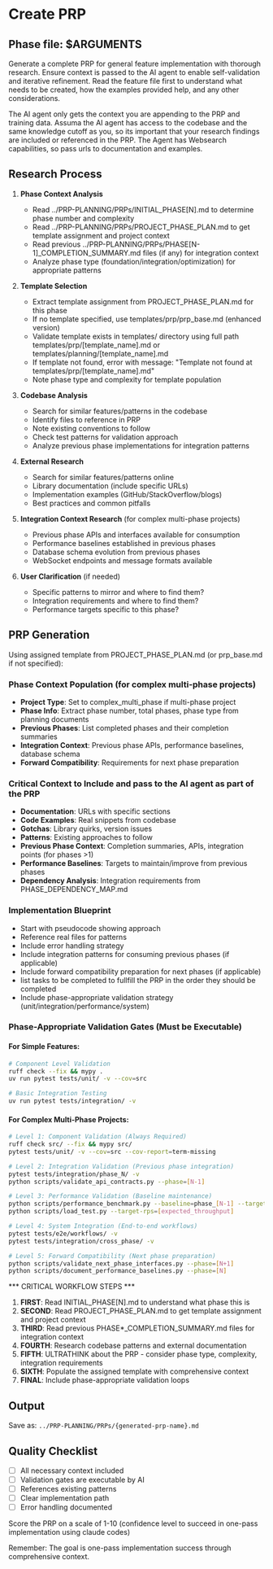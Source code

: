 # Create PRP

## Phase file: $ARGUMENTS

Generate a complete PRP for general feature implementation with thorough research. Ensure context is passed to the AI agent to enable self-validation and iterative refinement. Read the feature file first to understand what needs to be created, how the examples provided help, and any other considerations.

The AI agent only gets the context you are appending to the PRP and training data. Assuma the AI agent has access to the codebase and the same knowledge cutoff as you, so its important that your research findings are included or referenced in the PRP. The Agent has Websearch capabilities, so pass urls to documentation and examples.

## Research Process

1. **Phase Context Analysis**
   - Read ../PRP-PLANNING/PRPs/INITIAL_PHASE[N].md to determine phase number and complexity
   - Read ../PRP-PLANNING/PRPs/PROJECT_PHASE_PLAN.md to get template assignment and project context
   - Read previous ../PRP-PLANNING/PRPs/PHASE[N-1]_COMPLETION_SUMMARY.md files (if any) for integration context
   - Analyze phase type (foundation/integration/optimization) for appropriate patterns

2. **Template Selection**
   - Extract template assignment from PROJECT_PHASE_PLAN.md for this phase
   - If no template specified, use templates/prp/prp_base.md (enhanced version)
   - Validate template exists in templates/ directory using full path templates/prp/[template_name].md or templates/planning/[template_name].md
   - If template not found, error with message: "Template not found at templates/prp/[template_name].md"
   - Note phase type and complexity for template population

3. **Codebase Analysis**
   - Search for similar features/patterns in the codebase
   - Identify files to reference in PRP
   - Note existing conventions to follow
   - Check test patterns for validation approach
   - Analyze previous phase implementations for integration patterns

4. **External Research**
   - Search for similar features/patterns online
   - Library documentation (include specific URLs)
   - Implementation examples (GitHub/StackOverflow/blogs)
   - Best practices and common pitfalls

5. **Integration Context Research** (for complex multi-phase projects)
   - Previous phase APIs and interfaces available for consumption
   - Performance baselines established in previous phases
   - Database schema evolution from previous phases
   - WebSocket endpoints and message formats available

6. **User Clarification** (if needed)
   - Specific patterns to mirror and where to find them?
   - Integration requirements and where to find them?
   - Performance targets specific to this phase?

## PRP Generation

Using assigned template from PROJECT_PHASE_PLAN.md (or prp_base.md if not specified):

### Phase Context Population (for complex multi-phase projects)
- **Project Type**: Set to complex_multi_phase if multi-phase project
- **Phase Info**: Extract phase number, total phases, phase type from planning documents
- **Previous Phases**: List completed phases and their completion summaries
- **Integration Context**: Previous phase APIs, performance baselines, database schema
- **Forward Compatibility**: Requirements for next phase preparation

### Critical Context to Include and pass to the AI agent as part of the PRP
- **Documentation**: URLs with specific sections
- **Code Examples**: Real snippets from codebase
- **Gotchas**: Library quirks, version issues
- **Patterns**: Existing approaches to follow
- **Previous Phase Context**: Completion summaries, APIs, integration points (for phases >1)
- **Performance Baselines**: Targets to maintain/improve from previous phases
- **Dependency Analysis**: Integration requirements from PHASE_DEPENDENCY_MAP.md

### Implementation Blueprint
- Start with pseudocode showing approach
- Reference real files for patterns
- Include error handling strategy
- Include integration patterns for consuming previous phases (if applicable)
- Include forward compatibility preparation for next phases (if applicable)
- list tasks to be completed to fullfill the PRP in the order they should be completed
- Include phase-appropriate validation strategy (unit/integration/performance/system)

### Phase-Appropriate Validation Gates (Must be Executable)

#### For Simple Features:
```bash
# Component Level Validation
ruff check --fix && mypy .
uv run pytest tests/unit/ -v --cov=src

# Basic Integration Testing  
uv run pytest tests/integration/ -v
```

#### For Complex Multi-Phase Projects:
```bash
# Level 1: Component Validation (Always Required)
ruff check src/ --fix && mypy src/
pytest tests/unit/ -v --cov=src --cov-report=term-missing

# Level 2: Integration Validation (Previous phase integration)
pytest tests/integration/phase_N/ -v
python scripts/validate_api_contracts.py --phase=[N-1]

# Level 3: Performance Validation (Baseline maintenance)
python scripts/performance_benchmark.py --baseline=phase_[N-1] --target-phase=[N]
python scripts/load_test.py --target-rps=[expected_throughput]

# Level 4: System Integration (End-to-end workflows)
pytest tests/e2e/workflows/ -v
pytest tests/integration/cross_phase/ -v

# Level 5: Forward Compatibility (Next phase preparation)
python scripts/validate_next_phase_interfaces.py --phase=[N+1]
python scripts/document_performance_baselines.py --phase=[N]
```

*** CRITICAL WORKFLOW STEPS ***

1. **FIRST**: Read INITIAL_PHASE[N].md to understand what phase this is
2. **SECOND**: Read PROJECT_PHASE_PLAN.md to get template assignment and project context  
3. **THIRD**: Read previous PHASE*_COMPLETION_SUMMARY.md files for integration context
4. **FOURTH**: Research codebase patterns and external documentation
5. **FIFTH**: ULTRATHINK about the PRP - consider phase type, complexity, integration requirements
6. **SIXTH**: Populate the assigned template with comprehensive context
7. **FINAL**: Include phase-appropriate validation loops

## Output
Save as: `../PRP-PLANNING/PRPs/{generated-prp-name}.md`

## Quality Checklist
- [ ] All necessary context included
- [ ] Validation gates are executable by AI
- [ ] References existing patterns
- [ ] Clear implementation path
- [ ] Error handling documented

Score the PRP on a scale of 1-10 (confidence level to succeed in one-pass implementation using claude codes)

Remember: The goal is one-pass implementation success through comprehensive context.